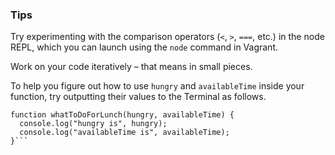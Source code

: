 ### Tips

Try experimenting with the comparison operators (`<`, `>`, `===`, etc.) in the node REPL, which you can launch using the `node` command in Vagrant.

Work on your code iteratively – that means in small pieces.

To help you figure out how to use `hungry` and `availableTime` inside your function, try outputting their values to the Terminal as follows.

````
function whatToDoForLunch(hungry, availableTime) {
  console.log("hungry is", hungry);
  console.log("availableTime is", availableTime);
}```
````
